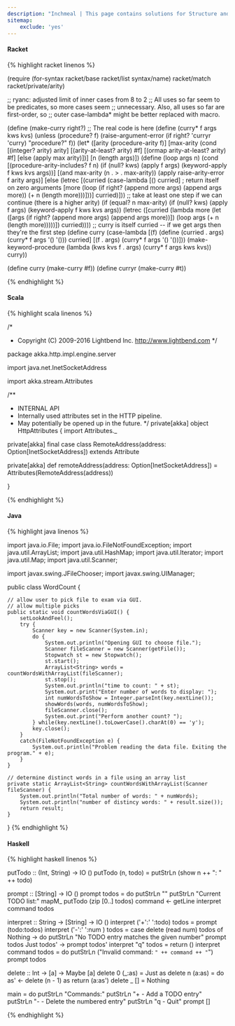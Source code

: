 ```yaml
---
description: "Inchmeal | This page contains solutions for Structure and Interpretation of Computer Programs, SICP"
sitemap:
    exclude: 'yes'
---
```


#### Racket ####

{% highlight racket linenos %}

(require (for-syntax racket/base racket/list syntax/name)
         racket/match racket/private/arity)

;; ryanc: adjusted limit of inner cases from 8 to 2
;; All uses so far seem to be predicates, so more cases seem
;; unnecessary. Also, all uses so far are first-order, so
;; outer case-lambda* might be better replaced with macro.


(define (make-curry right?)
  ;; The real code is here
  (define (curry* f args kws kvs)
    (unless (procedure? f)
      (raise-argument-error (if right? 'curryr 'curry) "procedure?" f))
    (let* ([arity (procedure-arity f)]
           [max-arity (cond [(integer? arity) arity]
                            [(arity-at-least? arity) #f]
                            [(ormap arity-at-least? arity) #f]
                            [else (apply max arity)])]
           [n (length args)])
      (define (loop args n)
        (cond
          [(procedure-arity-includes? f n)
           (if (null? kws) (apply f args) (keyword-apply f kws kvs args))]
          [(and max-arity (n . > . max-arity))
           (apply raise-arity-error f arity args)]
          [else
           (letrec [(curried
                     (case-lambda
                       [() curried] ; return itself on zero arguments
                       [more (loop (if right?
                                     (append more args) (append args more))
                                   (+ n (length more)))]))]
             curried)]))
      ;; take at least one step if we can continue (there is a higher arity)
      (if (equal? n max-arity)
        (if (null? kws) (apply f args) (keyword-apply f kws kvs args))
        (letrec ([curried
                  (lambda more
                    (let ([args (if right?
                                  (append more args) (append args more))])
                      (loop args (+ n (length more)))))])
          curried))))
  ;; curry is itself curried -- if we get args then they're the first step
  (define curry
    (case-lambda [(f) (define (curried . args) (curry* f args '() '()))
                      curried]
                 [(f . args) (curry* f args '() '())]))
  (make-keyword-procedure (lambda (kws kvs f . args) (curry* f args kws kvs))
                          curry))

(define curry  (make-curry #f))
(define curryr (make-curry #t))
                       
{% endhighlight %}

#### Scala ####

{% highlight scala linenos %}

/*
 * Copyright (C) 2009-2016 Lightbend Inc. <http://www.lightbend.com>
 */

package akka.http.impl.engine.server

import java.net.InetSocketAddress

import akka.stream.Attributes

/**
 * INTERNAL API
 * Internally used attributes set in the HTTP pipeline.
 * May potentially be opened up in the future.
 */
private[akka] object HttpAttributes {
  import Attributes._

  private[akka] final case class RemoteAddress(address: Option[InetSocketAddress]) extends Attribute

  private[akka] def remoteAddress(address: Option[InetSocketAddress]) =
    Attributes(RemoteAddress(address))

}

{% endhighlight %}


#### Java ####

{% highlight java linenos %}

import java.io.File;
import java.io.FileNotFoundException;
import java.util.ArrayList;
import java.util.HashMap;
import java.util.Iterator;
import java.util.Map;
import java.util.Scanner;

import javax.swing.JFileChooser;
import javax.swing.UIManager;


public class WordCount {

    // allow user to pick file to exam via GUI.
    // allow multiple picks
    public static void countWordsViaGUI() {
        setLookAndFeel();
        try {
            Scanner key = new Scanner(System.in);
            do {
                System.out.println("Opening GUI to choose file.");
                Scanner fileScanner = new Scanner(getFile());
                Stopwatch st = new Stopwatch();
                st.start();
                ArrayList<String> words = countWordsWithArrayList(fileScanner);
                st.stop();
                System.out.println("time to count: " + st);
                System.out.print("Enter number of words to display: ");
                int numWordsToShow = Integer.parseInt(key.nextLine());
                showWords(words, numWordsToShow);
                fileScanner.close();
                System.out.print("Perform another count? ");
            } while(key.nextLine().toLowerCase().charAt(0) == 'y');
            key.close();
        }
        catch(FileNotFoundException e) {
            System.out.println("Problem reading the data file. Exiting the program." + e);
        }
    }

    // determine distinct words in a file using an array list
    private static ArrayList<String> countWordsWithArrayList(Scanner fileScanner) {
        System.out.println("Total number of words: " + numWords);
        System.out.println("number of distincy words: " + result.size());
        return result;
    }

}
{% endhighlight %}


#### Haskell ####

{% highlight haskell linenos %}

putTodo :: (Int, String) -> IO ()
putTodo (n, todo) = putStrLn (show n ++ ": " ++ todo)

prompt :: [String] -> IO ()
prompt todos = do
    putStrLn ""
    putStrLn "Current TODO list:"
    mapM_ putTodo (zip [0..] todos)
    command <- getLine
    interpret command todos

interpret :: String -> [String] -> IO ()
interpret ('+':' ':todo) todos = prompt (todo:todos)
interpret ('-':' ':num ) todos =
    case delete (read num) todos of
        Nothing -> do
            putStrLn "No TODO entry matches the given number"
            prompt todos
        Just todos' -> prompt todos'
interpret  "q"           todos = return ()
interpret  command       todos = do
    putStrLn ("Invalid command: `" ++ command ++ "`")
    prompt todos

delete :: Int -> [a] -> Maybe [a]
delete 0 (_:as) = Just as
delete n (a:as) = do
    as' <- delete (n - 1) as
    return (a:as')
delete _  []    = Nothing

main = do
    putStrLn "Commands:"
    putStrLn "+ <String> - Add a TODO entry"
    putStrLn "- <Int>    - Delete the numbered entry"
    putStrLn "q          - Quit"
    prompt []

{% endhighlight %}

